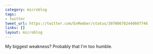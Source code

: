 ```yaml
---
category: microblog
tags:
- twitter
tweet_url: https://twitter.com/ExMember/status/307006782440607746
links: []
layout: microblog
---
```

My biggest weakness? Probably that I'm too humble.
